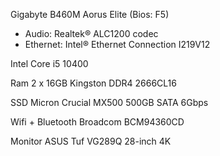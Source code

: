 Gigabyte B460M Aorus Elite (Bios: F5)
 - Audio: Realtek® ALC1200 codec
 - Ethernet: Intel® Ethernet Connection I219V12

Intel Core i5 10400 

Ram 2 x 16GB Kingston DDR4 2666CL16

SSD Micron Crucial MX500 500GB SATA 6Gbps

Wifi + Bluetooth Broadcom BCM94360CD 

Monitor ASUS Tuf VG289Q 28-inch 4K
